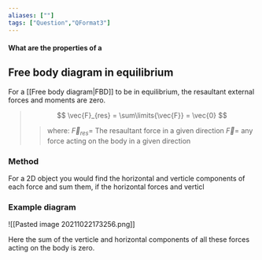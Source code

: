 ```yaml
---
aliases: [""]
tags: ["Question","QFormat3"]
---
```


#### What are the properties of a 
## Free body diagram in equilibrium

For a [[Free body diagram|FBD]] to be in equilibrium, the resaultant external forces and moments are zero.

> $$ \vec{F}_{res} = \sum\limits{\vec{F}} = \vec{0} $$ 
>> where:
>> $\vec{F}_{res} =$ The resaultant force in a given direction
>> $\vec{F} =$ any force acting on the body in a given direction

### Method

For a 2D object you would find the horizontal and verticle components of each force and sum them, if the horizontal forces and verticl

### Example diagram

![[Pasted image 20211022173256.png]]

Here the sum of the verticle and horizontal components of all these forces acting on the body is zero.